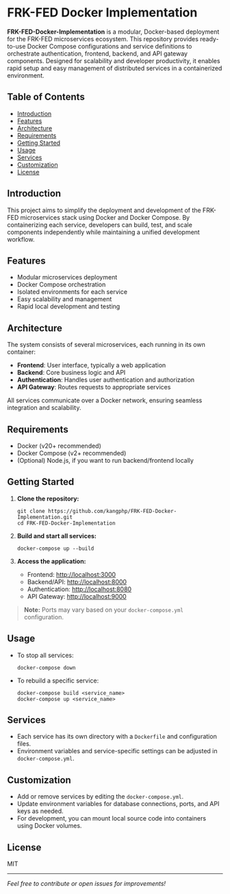 # FRK-FED Docker Implementation

**FRK-FED-Docker-Implementation** is a modular, Docker-based deployment for the FRK-FED microservices ecosystem. This repository provides ready-to-use Docker Compose configurations and service definitions to orchestrate authentication, frontend, backend, and API gateway components. Designed for scalability and developer productivity, it enables rapid setup and easy management of distributed services in a containerized environment.

## Table of Contents

- [Introduction](#introduction)
- [Features](#features)
- [Architecture](#architecture)
- [Requirements](#requirements)
- [Getting Started](#getting-started)
- [Usage](#usage)
- [Services](#services)
- [Customization](#customization)
- [License](#license)

## Introduction

This project aims to simplify the deployment and development of the FRK-FED microservices stack using Docker and Docker Compose. By containerizing each service, developers can build, test, and scale components independently while maintaining a unified development workflow.

## Features

- Modular microservices deployment
- Docker Compose orchestration
- Isolated environments for each service
- Easy scalability and management
- Rapid local development and testing

## Architecture

The system consists of several microservices, each running in its own container:

- **Frontend**: User interface, typically a web application
- **Backend**: Core business logic and API
- **Authentication**: Handles user authentication and authorization
- **API Gateway**: Routes requests to appropriate services

All services communicate over a Docker network, ensuring seamless integration and scalability.

## Requirements

- Docker (v20+ recommended)
- Docker Compose (v2+ recommended)
- (Optional) Node.js, if you want to run backend/frontend locally

## Getting Started

1. **Clone the repository:**
    ```
    git clone https://github.com/kangphp/FRK-FED-Docker-Implementation.git
    cd FRK-FED-Docker-Implementation
    ```

2. **Build and start all services:**
    ```
    docker-compose up --build
    ```

3. **Access the application:**
    - Frontend: [http://localhost:3000](http://localhost:3000)
    - Backend/API: [http://localhost:8000](http://localhost:8000)
    - Authentication: [http://localhost:8080](http://localhost:8080)
    - API Gateway: [http://localhost:9000](http://localhost:9000)

> **Note:** Ports may vary based on your `docker-compose.yml` configuration.

## Usage

- To stop all services:
    ```
    docker-compose down
    ```
- To rebuild a specific service:
    ```
    docker-compose build <service_name>
    docker-compose up <service_name>
    ```

## Services

- Each service has its own directory with a `Dockerfile` and configuration files.
- Environment variables and service-specific settings can be adjusted in `docker-compose.yml`.

## Customization

- Add or remove services by editing the `docker-compose.yml`.
- Update environment variables for database connections, ports, and API keys as needed.
- For development, you can mount local source code into containers using Docker volumes.

## License

MIT

---

*Feel free to contribute or open issues for improvements!*
